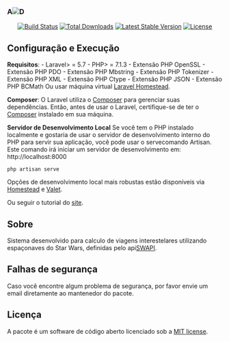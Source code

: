 <p align="center"><h3>A<img src="https://image.flaticon.com/icons/png/512/86/86580.png">D</h3></p>

<p align="center">
<a href="https://travis-ci.org/laravel/framework"><img src="https://travis-ci.org/laravel/framework.svg" alt="Build Status"></a>
<a href="https://packagist.org/packages/laravel/framework"><img src="https://poser.pugx.org/laravel/framework/d/total.svg" alt="Total Downloads"></a>
<a href="https://packagist.org/packages/laravel/framework"><img src="https://poser.pugx.org/laravel/framework/v/stable.svg" alt="Latest Stable Version"></a>
<a href="https://packagist.org/packages/laravel/framework"><img src="https://poser.pugx.org/laravel/framework/license.svg" alt="License"></a>
</p>

## Configuração e Execução

**Requisitos**:
	- Laravel> = 5.7
	- PHP> = 7.1.3
	- Extensão PHP OpenSSL
	- Extensão PHP PDO
	- Extensão PHP Mbstring
	- Extensão PHP Tokenizer
	- Extensão PHP XML
	- Extensão PHP Ctype
	- Extensão PHP JSON
	- Extensão PHP BCMath
	Ou usar máquina virtual [Laravel Homestead](https://laravel.com/docs/5.7/homestead).

**Composer**:
O Laravel utiliza o [Composer](https://getcomposer.org/) para gerenciar suas dependências. Então, antes de usar o Laravel, certifique-se de ter o [Composer](https://getcomposer.org/) instalado em sua máquina.

**Servidor de Desenvolvimento Local**
Se você tem o PHP instalado localmente e gostaria de usar o servidor de desenvolvimento interno do PHP para servir sua aplicação, você pode usar o servecomando Artisan. Este comando irá iniciar um servidor de desenvolvimento em: http://localhost:8000

	php artisan serve
	
Opções de desenvolvimento local mais robustas estão disponíveis via [Homestead](https://laravel.com/docs/5.7/homestead) e [Valet](https://laravel.com/docs/5.7/valet).


Ou seguir o tutorial do [site](https://laravel.com/docs/5.7#installation).

## Sobre

Sistema desenvolvido para calculo de viagens interestelares utilizando espaçonaves do Star Wars, definidas pelo api[SWAPI](https://swapi.co/api/starships).

## Falhas de segurança

Caso você encontre algum problema de segurança, por favor envie um email diretamente ao mantenedor do pacote.

## Licença

A pacote é um software de código aberto licenciado sob a [MIT license](https://opensource.org/licenses/MIT).